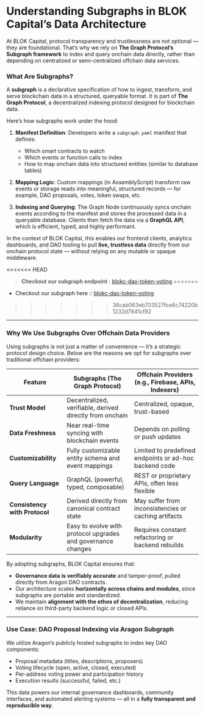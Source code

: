 # Understanding Subgraphs in BLOK Capital’s Data Architecture

At BLOK Capital, protocol transparency and trustlessness are not optional — they are foundational. That’s why we rely on **The Graph Protocol’s Subgraph framework** to index and query onchain data directly, rather than depending on centralized or semi-centralized offchain data services.

### What Are Subgraphs?

A **subgraph** is a declarative specification of how to ingest, transform, and serve blockchain data in a structured, queryable format. It is part of **The Graph Protocol**, a decentralized indexing protocol designed for blockchain data.

Here’s how subgraphs work under the hood:

1. **Manifest Definition**: Developers write a `subgraph.yaml` manifest that defines:

   * Which smart contracts to watch
   * Which events or function calls to index
   * How to map onchain data into structured entities (similar to database tables)

2. **Mapping Logic**: Custom mappings (in AssemblyScript) transform raw events or storage reads into meaningful, structured records — for example, DAO proposals, votes, token swaps, etc.

3. **Indexing and Querying**: The Graph Node continuously syncs onchain events according to the manifest and stores the processed data in a queryable database. Clients then fetch the data via a **GraphQL API**, which is efficient, typed, and highly performant.

In the context of BLOK Capital, this enables our frontend clients, analytics dashboards, and DAO tooling to pull **live, trustless data** directly from our onchain protocol state — without relying on any mutable or opaque middleware.

<<<<<<< HEAD
> **Checkout our subgraph endpoint** : [blokc-dao-token-voting](https://thegraph.com/explorer/subgraphs/kbrg2GxMGs8DrQcLUtVbn8becrzYjwhxsY1EaLF5pFq?view=Query&chain=arbitrum-one)
=======
- Checkout our subgraph here :: [blokc-dao-token-voting](https://thegraph.com/explorer/subgraphs/kbrg2GxMGs8DrQcLUtVbn8becrzYjwhxsY1EaLF5pFq?view=Query&chain=arbitrum-one)
>>>>>>> 36cab063eb703527fce6c74220b1232d7841cf92

---

### Why We Use Subgraphs Over Offchain Data Providers

Using subgraphs is not just a matter of convenience — it’s a strategic protocol design choice. Below are the reasons we opt for subgraphs over traditional offchain providers:

| Feature                       | Subgraphs (The Graph Protocol)                               | Offchain Providers (e.g., Firebase, APIs, Indexers)    |
| ----------------------------- | ------------------------------------------------------------ | ------------------------------------------------------ |
| **Trust Model**               | Decentralized, verifiable, derived directly from onchain     | Centralized, opaque, trust-based                       |
| **Data Freshness**            | Near real-time syncing with blockchain events                | Depends on polling or push updates                     |
| **Customizability**           | Fully customizable entity schema and event mappings          | Limited to predefined endpoints or ad-hoc backend code |
| **Query Language**            | GraphQL (powerful, typed, composable)                        | REST or proprietary APIs, often less flexible          |
| **Consistency with Protocol** | Derived directly from canonical contract state               | May suffer from inconsistencies or caching artifacts   |
| **Modularity**                | Easy to evolve with protocol upgrades and governance changes | Requires constant refactoring or backend rebuilds      |

By adopting subgraphs, BLOK Capital ensures that:

* **Governance data is verifiably accurate** and tamper-proof, pulled directly from Aragon DAO contracts.
* Our architecture scales **horizontally across chains and modules**, since subgraphs are portable and standardized.
* We maintain **alignment with the ethos of decentralization**, reducing reliance on third-party backend logic or closed APIs.


---

### Use Case: DAO Proposal Indexing via Aragon Subgraph

We utilize Aragon’s publicly hosted subgraphs to index key DAO components:

* Proposal metadata (titles, descriptions, proposers)
* Voting lifecycle (open, active, closed, executed)
* Per-address voting power and participation history
* Execution results (successful, failed, etc.)

This data powers our internal governance dashboards, community interfaces, and automated alerting systems — all in a **fully transparent and reproducible way**.

